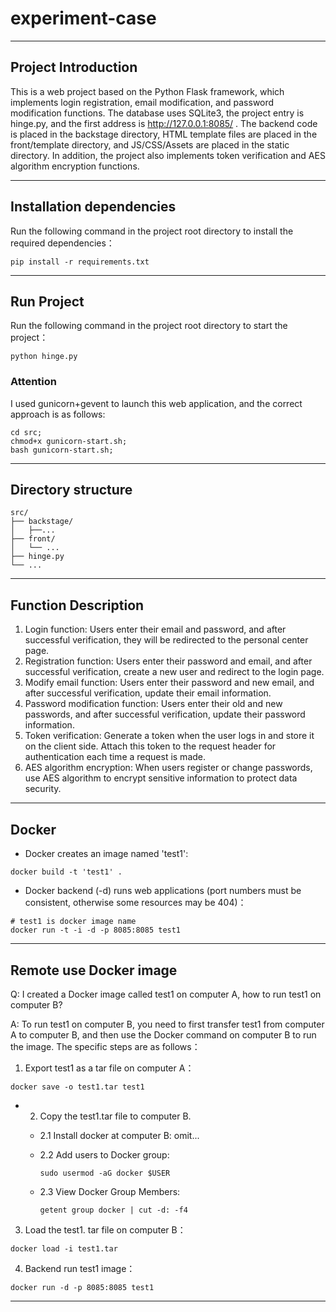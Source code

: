 # experiment-case

<hr>

## Project Introduction

This is a web project based on the Python Flask framework, which implements login registration, email modification, and password modification functions. The database uses SQLite3, the project entry is hinge.py, and the first address is http://127.0.0.1:8085/ . The backend code is placed in the backstage directory, HTML template files are placed in the front/template directory, and JS/CSS/Assets are placed in the static directory. In addition, the project also implements token verification and AES algorithm encryption functions.

<hr>

## Installation dependencies

Run the following command in the project root directory to install the required dependencies：

```
pip install -r requirements.txt
```

<hr>

## Run Project

Run the following command in the project root directory to start the project：

```
python hinge.py
```

### Attention

I used gunicorn+gevent to launch this web application, and the correct approach is as follows:

```
cd src;
chmod+x gunicorn-start.sh;
bash gunicorn-start.sh;
```

<hr>

## Directory structure

```
src/
├── backstage/
│   ├──...
├── front/
│   └── ...
├── hinge.py
└── ...
```

<hr>

## Function Description

1. Login function: Users enter their email and password, and after successful verification, they will be redirected to the personal center page.
2. Registration function: Users enter their password and email, and after successful verification, create a new user and redirect to the login page.
3. Modify email function: Users enter their password and new email, and after successful verification, update their email information.
4. Password modification function: Users enter their old and new passwords, and after successful verification, update their password information.
5. Token verification: Generate a token when the user logs in and store it on the client side. Attach this token to the request header for authentication each time a request is made.
6. AES algorithm encryption: When users register or change passwords, use AES algorithm to encrypt sensitive information to protect data security.

<hr>

## Docker

- Docker creates an image named 'test1':

```
docker build -t 'test1' .
```

- Docker backend (-d) runs web applications (port numbers must be consistent, otherwise some resources may be 404)：

```
# test1 is docker image name
docker run -t -i -d -p 8085:8085 test1
```

<hr>

## Remote use Docker image

Q: I created a Docker image called test1 on computer A, how to run test1 on computer B?

A: To run test1 on computer B, you need to first transfer test1 from computer A to computer B, and then use the Docker command on computer B to run the image.
The specific steps are as follows：

1. Export test1 as a tar file on computer A：

```
docker save -o test1.tar test1
```

- 2. Copy the test1.tar file to computer B.

  - 2.1 Install docker at computer B:
    omit...

  - 2.2 Add users to Docker group:

    ```
    sudo usermod -aG docker $USER
    ```

  - 2.3 View Docker Group Members:
    ```
    getent group docker | cut -d: -f4
    ```

3. Load the test1. tar file on computer B：

```
docker load -i test1.tar
```

4. Backend run test1 image：

```
docker run -d -p 8085:8085 test1
```

<hr>
